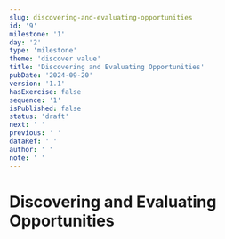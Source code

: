 ```yaml
---
slug: discovering-and-evaluating-opportunities
id: '9'
milestone: '1'
day: '2'
type: 'milestone'
theme: 'discover value'
title: 'Discovering and Evaluating Opportunities'
pubDate: '2024-09-20'
version: '1.1'
hasExercise: false
sequence: '1'
isPublished: false
status: 'draft'
next: ' '
previous: ' '
dataRef: ' '
author: ' '
note: ' '
---
```

# Discovering and Evaluating Opportunities